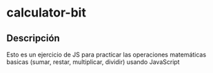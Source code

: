 # calculator-bit

## Descripción

Esto es un ejercicio de JS para practicar las operaciones matemáticas basicas (sumar, restar, multiplicar, dividir) usando JavaScript